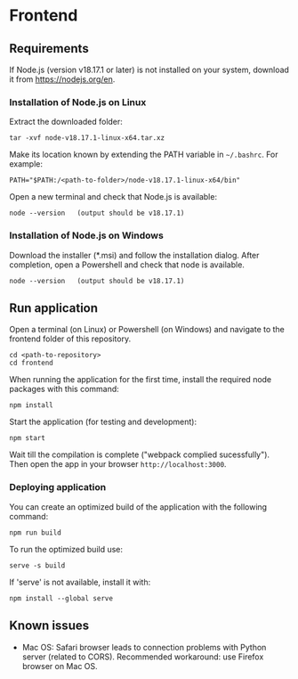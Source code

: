 # Frontend

## Requirements

If Node.js (version v18.17.1 or later) is not installed on your system, download it from https://nodejs.org/en. 

### Installation of Node.js on Linux
Extract the downloaded folder:
```
tar -xvf node-v18.17.1-linux-x64.tar.xz
```
Make its location known by extending the PATH variable in `~/.bashrc`. For example:
```
PATH="$PATH:/<path-to-folder>/node-v18.17.1-linux-x64/bin"
```
Open a new terminal and check that Node.js is available:
```
node --version   (output should be v18.17.1)
```

### Installation of Node.js on Windows

Download the installer (*.msi) and follow the installation dialog. After completion, open a Powershell and check that node is available.
```
node --version   (output should be v18.17.1)
```

## Run application

Open a terminal (on Linux) or Powershell (on Windows) and navigate to the frontend folder of this repository. 
```
cd <path-to-repository>
cd frontend
```

When running the application for the first time, install the required node packages with this command:
```
npm install
```
Start the application (for testing and development):
```
npm start
```
Wait till the compilation is complete ("webpack complied sucessfully"). Then open the app in your browser `http://localhost:3000`.

### Deploying application
You can create an optimized build of the application with the following command:
```
npm run build
```
To run the optimized build use:
```
serve -s build
```
If 'serve' is not available, install it with:
```
npm install --global serve
```

## Known issues

- Mac OS: Safari browser leads to connection problems with Python server (related to CORS). Recommended workaround: use Firefox browser on Mac OS.

<!--
If there are certificate errors downloading packages during install or run use the following setting before executing meteor command.
#### Resolve in Linux
```
NODE_TLS_REJECT_UNAUTHORIZED=0 meteor <any-command>
```

#### Resolve in Windows
In standard command prompt:
```
set NODE_TLS_REJECT_UNAUTHORIZED=0
```
in Powershell use:
```
$env:NODE_TLS_REJECT_UNAUTHORIZED = "0"
```

serve cannot be run on Windows:
https://www.com-magazin.de/tipps-tricks/powershell/windows-10-verweigert-ausfuehrung-powershell-skript-2546684.html
--->